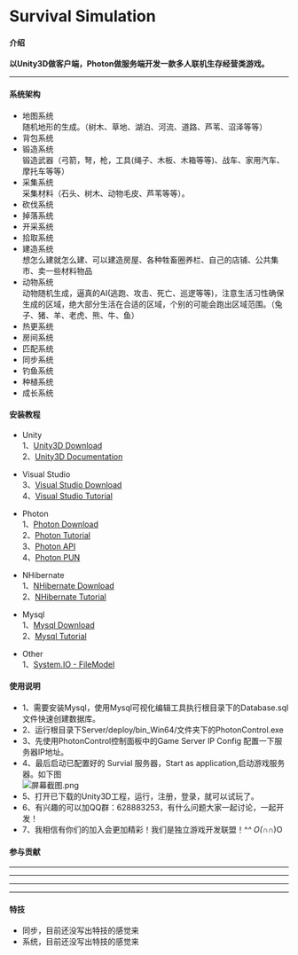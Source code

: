 # Survival Simulation
#### 介绍
**以Unity3D做客户端，Photon做服务端开发一款多人联机生存经营类游戏。**  
***

#### 系统架构
 
+ 地图系统  
随机地形的生成。（树木、草地、湖泊、河流、道路、芦苇、沼泽等等）  
+ 背包系统   
+ 锻造系统   
锻造武器（弓箭，弩，枪，工具(绳子、木板、木箱等等)、战车、家用汽车、摩托车等等）
+ 采集系统   
采集材料（石头、树木、动物毛皮、芦苇等等）。  
+ 砍伐系统   
+ 掉落系统   
+ 开采系统   
+ 拾取系统  
+ 建造系统  
想怎么建就怎么建、可以建造房屋、各种牲畜圈养栏、自己的店铺、公共集市、卖一些材料物品  
+ 动物系统  
动物随机生成，逼真的AI(逃跑、攻击、死亡、巡逻等等)，注意生活习性确保生成的区域，绝大部分生活在合适的区域，个别的可能会跑出区域范围。（兔子、猪、羊、老虎、熊、牛、鱼）  
+ 热更系统
+ 房间系统  
+ 匹配系统  
+ 同步系统  
+ 钓鱼系统
+ 种植系统  
+ 成长系统  

#### 安装教程  

+ Unity  
1、[Unity3D Download](https://unity.com/cn/download)  
2、[Unity3D Documentation](https://docs.unity.cn/cn/2023.2/Manual/UnityManual.html)  

+ Visual Studio  
3、[Visual Studio Download](https://visualstudio.microsoft.com/zh-hans/downloads/)  
4、[Visual Studio Tutorial](https://docs.microsoft.com/zh-cn/) 

+ Photon  
1、[Photon Download](https://www.photonengine.com/zh-CN/sdks#server-sdkserverserver)  
2、[Photon Tutorial](https://doc.photonengine.com/en-us/realtime/current/getting-started/realtime-intro)  
3、[Photon API](https://doc-api.photonengine.com/)  
4、[Photon PUN](https://doc.photonengine.com/en-us/pun/v2/getting-started/pun-intro)  

+ NHibernate  
1、[NHibernate Download](https://nhibernate.info/)  
2、[NHibernate Tutorial](https://nhibernate.info/doc/index.html)

+ Mysql  
1、[Mysql Download](https://downloads.mysql.com/archives/installer/)  
2、[Mysql Tutorial](https://dev.mysql.com/doc/)

+ Other  
1、[System.IO - FileModel](https://www.cnblogs.com/OpenCoder/p/10766522.html)  

#### 使用说明  

* 1、需要安装Mysql，使用Mysql可视化编辑工具执行根目录下的Database.sql文件快速创建数据库。  
* 2、运行根目录下Server/deploy/bin_Win64/文件夹下的PhotonControl.exe  
* 3、先使用PhotonControl控制面板中的Game Server IP Config 配置一下服务器IP地址。  
* 4、最后启动已配置好的 Survial 服务器，Start as application,启动游戏服务器。如下图  
![](https://images.gitee.com/uploads/images/2020/0921/134921_7bb98680_809545.png "屏幕截图.png")
* 5、打开已下载的Unity3D工程，运行，注册，登录，就可以试玩了。
* 6、有兴趣的可以加QQ群：628883253，有什么问题大家一起讨论，一起开发！
* 7、我相信有你们的加入会更加精彩！我们是独立游戏开发联盟！^_^ O(∩_∩)O

#### 参与贡献
***
***
***
***
#### 特技
* 同步，目前还没写出特技的感觉来
* 系统，目前还没写出特技的感觉来
